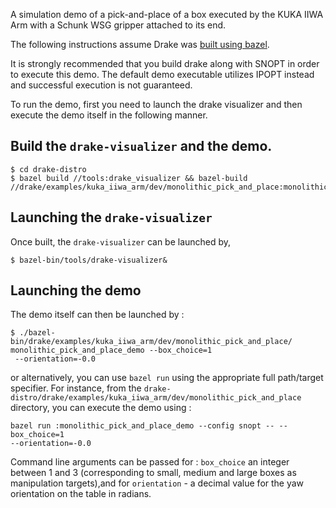 A simulation demo of a pick-and-place of a box executed by the KUKA IIWA Arm
with a Schunk WSG gripper attached to its end.

The following instructions assume Drake was
[built using bazel](http://drake.mit.edu/bazel.html?highlight=bazel).

It is strongly recommended that you build drake along with SNOPT in order
to execute this demo. The default demo executable utilizes IPOPT instead
and successful execution is not guaranteed.

To run the demo, first you need to launch the drake visualizer and then
execute the demo itself in the following manner.

Build the ``drake-visualizer`` and the demo.
------------------------------------------

```
$ cd drake-distro
$ bazel build //tools:drake_visualizer && bazel-build //drake/examples/kuka_iiwa_arm/dev/monolithic_pick_and_place:monolithic_pick_and_place_demo
```


Launching the ``drake-visualizer``
----------------------------------
Once built, the ``drake-visualizer`` can be launched by,

```
$ bazel-bin/tools/drake-visualizer&
```

Launching the demo
------------------
The demo itself can then be launched by :

```
$ ./bazel-bin/drake/examples/kuka_iiwa_arm/dev/monolithic_pick_and_place/
monolithic_pick_and_place_demo --box_choice=1
 --orientation=-0.0
```

or alternatively, you can use ``bazel run`` using the appropriate
full path/target specifier. For instance, from the
``drake-distro/drake/examples/kuka_iiwa_arm/dev/monolithic_pick_and_place``
directory, you can execute the demo using :

```
bazel run :monolithic_pick_and_place_demo --config snopt -- --box_choice=1
--orientation=-0.0
```

Command line arguments can be passed for : `box_choice` an integer between 1
and 3 (corresponding to small, medium and large boxes as manipulation
targets),and for `orientation` - a decimal value for the yaw orientation on
the table in radians.
